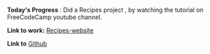**Today's Progress** : Did a Recipes project , by watching the tutorial on FreeCodeCamp youtube channel.


**Link to work:** 
[Recipes-website](https://dinneshkumar9.github.io/Recipes-website/)

**Link to**
[Github](https://github.com/dinneshkumar9/Recipes-website.git)